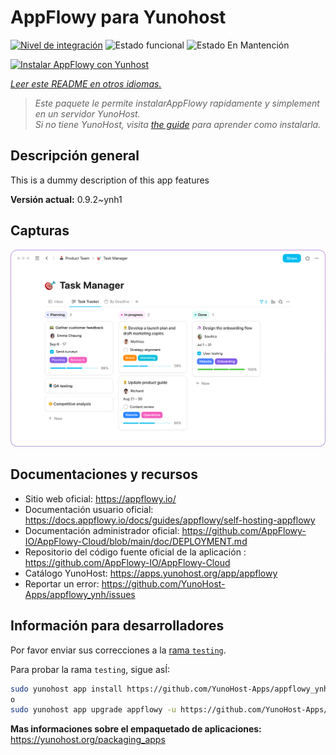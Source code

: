 <!--
Este archivo README esta generado automaticamente<https://github.com/YunoHost/apps/tree/master/tools/readme_generator>
No se debe editar a mano.
-->

# AppFlowy para Yunohost

[![Nivel de integración](https://apps.yunohost.org/badge/integration/appflowy)](https://ci-apps.yunohost.org/ci/apps/appflowy/)
![Estado funcional](https://apps.yunohost.org/badge/state/appflowy)
![Estado En Mantención](https://apps.yunohost.org/badge/maintained/appflowy)

[![Instalar AppFlowy con Yunhost](https://install-app.yunohost.org/install-with-yunohost.svg)](https://install-app.yunohost.org/?app=appflowy)

*[Leer este README en otros idiomas.](./ALL_README.md)*

> *Este paquete le permite instalarAppFlowy rapidamente y simplement en un servidor YunoHost.*  
> *Si no tiene YunoHost, visita [the guide](https://yunohost.org/install) para aprender como instalarla.*

## Descripción general

This is a dummy description of this app features


**Versión actual:** 0.9.2~ynh1

## Capturas

![Captura de AppFlowy](./doc/screenshots/task_manager.png)

## Documentaciones y recursos

- Sitio web oficial: <https://appflowy.io/>
- Documentación usuario oficial: <https://docs.appflowy.io/docs/guides/appflowy/self-hosting-appflowy>
- Documentación administrador oficial: <https://github.com/AppFlowy-IO/AppFlowy-Cloud/blob/main/doc/DEPLOYMENT.md>
- Repositorio del código fuente oficial de la aplicación : <https://github.com/AppFlowy-IO/AppFlowy-Cloud>
- Catálogo YunoHost: <https://apps.yunohost.org/app/appflowy>
- Reportar un error: <https://github.com/YunoHost-Apps/appflowy_ynh/issues>

## Información para desarrolladores

Por favor enviar sus correcciones a la [rama `testing`](https://github.com/YunoHost-Apps/appflowy_ynh/tree/testing).

Para probar la rama `testing`, sigue asÍ:

```bash
sudo yunohost app install https://github.com/YunoHost-Apps/appflowy_ynh/tree/testing --debug
o
sudo yunohost app upgrade appflowy -u https://github.com/YunoHost-Apps/appflowy_ynh/tree/testing --debug
```

**Mas informaciones sobre el empaquetado de aplicaciones:** <https://yunohost.org/packaging_apps>
